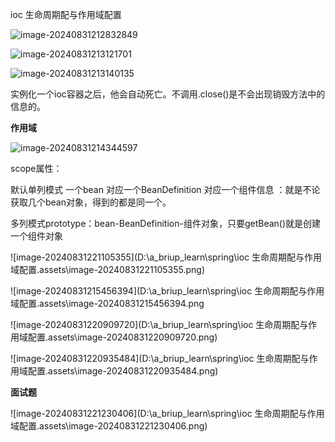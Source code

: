 ioc 生命周期配与作用域配置

![image-20240831212832849](C:\Users\ASUS\AppData\Roaming\Typora\typora-user-images\image-20240831212832849.png)

![image-20240831213121701](C:\Users\ASUS\AppData\Roaming\Typora\typora-user-images\image-20240831213121701.png)

![image-20240831213140135](C:\Users\ASUS\AppData\Roaming\Typora\typora-user-images\image-20240831213140135.png)

实例化一个ioc容器之后，他会自动死亡。不调用.close()是不会出现销毁方法中的信息的。

**作用域**

![image-20240831214344597](C:\Users\ASUS\AppData\Roaming\Typora\typora-user-images\image-20240831214344597.png) 

scope属性：

默认单列模式  一个bean 对应一个BeanDefinition 对应一个组件信息  ：就是不论获取几个bean对象，得到的都是同一个。

多列模式prototype：bean-BeanDefinition-组件对象，只要getBean()就是创建一个组件对象



![image-20240831221105355](D:\a_briup_learn\spring\ioc 生命周期配与作用域配置.assets\image-20240831221105355.png)

![image-20240831215456394](D:\a_briup_learn\spring\ioc 生命周期配与作用域配置.assets\image-20240831215456394.png

![image-20240831220909720](D:\a_briup_learn\spring\ioc 生命周期配与作用域配置.assets\image-20240831220909720.png)

![image-20240831220935484](D:\a_briup_learn\spring\ioc 生命周期配与作用域配置.assets\image-20240831220935484.png)

**面试题**

![image-20240831221230406](D:\a_briup_learn\spring\ioc 生命周期配与作用域配置.assets\image-20240831221230406.png)